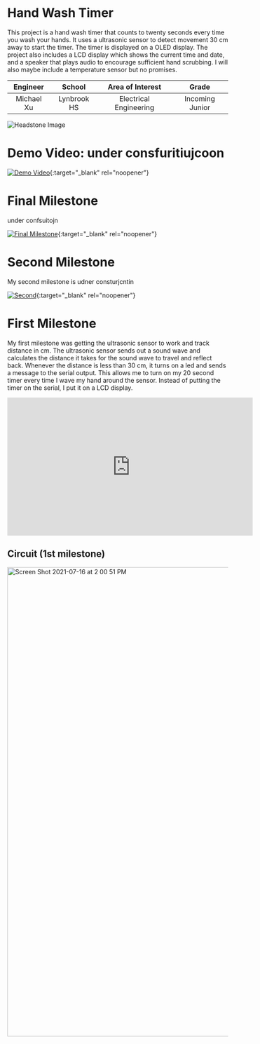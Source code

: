 ﻿# Hand Wash Timer
 This project is a hand wash timer that counts to twenty seconds every time you wash your hands. It uses a ultrasonic sensor to detect movement 30 cm away to start the timer. The timer is displayed on a OLED display. The project also includes a LCD display which shows the current time and date, and a speaker that plays audio to encourage sufficient hand scrubbing. I will also maybe include a temperature sensor but no promises. 
 
| **Engineer** | **School** | **Area of Interest** | **Grade** |
|:--:|:--:|:--:|:--:|
| Michael Xu | Lynbrook HS | Electrical Engineering | Incoming Junior


![Headstone Image](https://www.webstaurantstore.com/images/products/extra_large/569254/2102974.jpg)
  
# Demo Video: under consfuritiujcoon
[![Demo Video](https://cdn.discordapp.com/attachments/501260125731028994/862438682706313256/Screen_Shot_2021-07-07_at_2.03.13_PM.png )](https://www.youtube.com/watch?v=AGEDjoDWGVE "Demo Night Video"){:target="_blank" rel="noopener"}

# Final Milestone
under confsuitojn

[![Final Milestone](https://cdn.discordapp.com/attachments/501260125731028994/862438682706313256/Screen_Shot_2021-07-07_at_2.03.13_PM.png )](https://www.youtube.com/watch?v=ookglHMfglg "Final Milestone"){:target="_blank" rel="noopener"}

# Second Milestone
My second milestone is udner consturjcntin
  
      
            
            
[![Second](https://cdn.discordapp.com/attachments/501260125731028994/862438682706313256/Screen_Shot_2021-07-07_at_2.03.13_PM.png)](https://www.youtube.com/watch?v=328fONESxTU "Second Milestone"){:target="_blank" rel="noopener"}
# First Milestone
  
My first milestone was getting the ultrasonic sensor to work and track distance in cm. The ultrasonic sensor sends out a sound wave and calculates the distance it takes for the sound wave to travel and reflect back. Whenever the distance is less than 30 cm, it turns on a led and sends a message to the serial output. This allows me to turn on my 20 second timer every time I wave my hand around the sensor. Instead of putting the timer on the serial, I put it on a LCD display. 

<iframe width="560" height="315" src="https://www.youtube.com/embed/UzFh56dkveo" title="YouTube video player" frameborder="0" allow="accelerometer; autoplay; clipboard-write; encrypted-media; gyroscope; picture-in-picture" allowfullscreen></iframe>


## Circuit (1st milestone)

<img width="1071" alt="Screen Shot 2021-07-16 at 2 00 51 PM" src="https://user-images.githubusercontent.com/71350303/126830853-d9856f7a-f536-41e3-8fd0-1b03d35aabad.png">

